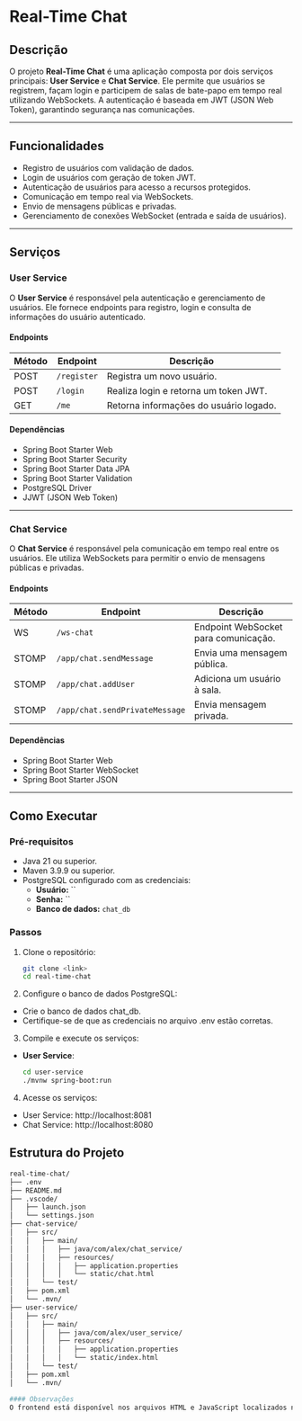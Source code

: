 # Real-Time Chat

## Descrição
O projeto **Real-Time Chat** é uma aplicação composta por dois serviços principais: **User Service** e **Chat Service**. Ele permite que usuários se registrem, façam login e participem de salas de bate-papo em tempo real utilizando WebSockets. A autenticação é baseada em JWT (JSON Web Token), garantindo segurança nas comunicações.

---

## Funcionalidades
- Registro de usuários com validação de dados.
- Login de usuários com geração de token JWT.
- Autenticação de usuários para acesso a recursos protegidos.
- Comunicação em tempo real via WebSockets.
- Envio de mensagens públicas e privadas.
- Gerenciamento de conexões WebSocket (entrada e saída de usuários).

---

## Serviços

### User Service
O **User Service** é responsável pela autenticação e gerenciamento de usuários. Ele fornece endpoints para registro, login e consulta de informações do usuário autenticado.

#### Endpoints
| Método | Endpoint       | Descrição                              |
|--------|----------------|----------------------------------------|
| POST   | `/register`    | Registra um novo usuário.              |
| POST   | `/login`       | Realiza login e retorna um token JWT.  |
| GET    | `/me`          | Retorna informações do usuário logado. |

#### Dependências
- Spring Boot Starter Web
- Spring Boot Starter Security
- Spring Boot Starter Data JPA
- Spring Boot Starter Validation
- PostgreSQL Driver
- JJWT (JSON Web Token)

---

### Chat Service
O **Chat Service** é responsável pela comunicação em tempo real entre os usuários. Ele utiliza WebSockets para permitir o envio de mensagens públicas e privadas.

#### Endpoints
| Método | Endpoint       | Descrição                              |
|--------|----------------|----------------------------------------|
| WS     | `/ws-chat`     | Endpoint WebSocket para comunicação.   |
| STOMP  | `/app/chat.sendMessage` | Envia uma mensagem pública.   |
| STOMP  | `/app/chat.addUser`     | Adiciona um usuário à sala.    |
| STOMP  | `/app/chat.sendPrivateMessage` | Envia mensagem privada.|

#### Dependências
- Spring Boot Starter Web
- Spring Boot Starter WebSocket
- Spring Boot Starter JSON

---

## Como Executar

### Pré-requisitos
- Java 21 ou superior.
- Maven 3.9.9 ou superior.
- PostgreSQL configurado com as credenciais:
  - **Usuário:** ``
  - **Senha:** ``
  - **Banco de dados:** `chat_db`

### Passos
1. Clone o repositório:
   ```bash
   git clone <link>
   cd real-time-chat
2. Configure o banco de dados PostgreSQL:
- Crie o banco de dados chat_db.
- Certifique-se de que as credenciais no arquivo .env estão corretas.
3. Compile e execute os serviços:
- **User Service**:
   ```bash
   cd user-service
   ./mvnw spring-boot:run
4. Acesse os serviços:
- User Service: http://localhost:8081
- Chat Service: http://localhost:8080

## Estrutura do Projeto
```bash
real-time-chat/
├── .env
├── README.md
├── .vscode/
│   ├── launch.json
│   └── settings.json
├── chat-service/
│   ├── src/
│   │   ├── main/
│   │   │   ├── java/com/alex/chat_service/
│   │   │   ├── resources/
│   │   │   │   ├── application.properties
│   │   │   │   └── static/chat.html
│   │   └── test/
│   ├── pom.xml
│   └── .mvn/
├── user-service/
│   ├── src/
│   │   ├── main/
│   │   │   ├── java/com/alex/user_service/
│   │   │   ├── resources/
│   │   │   │   ├── application.properties
│   │   │   │   └── static/index.html
│   │   └── test/
│   ├── pom.xml
│   └── .mvn/

#### Observações
O frontend está disponível nos arquivos HTML e JavaScript localizados na pasta `static` de cada serviço.